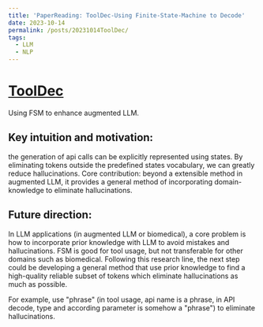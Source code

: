 ```yaml
---
title: 'PaperReading: ToolDec-Using Finite-State-Machine to Decode'
date: 2023-10-14
permalink: /posts/20231014ToolDec/
tags:
  - LLM
  - NLP
---
```

# [ToolDec](https://arxiv.org/abs/2310.07075)
Using FSM to enhance augmented LLM.
## Key intuition and motivation: 
the generation of api calls can be explicitly represented using states. By eliminating tokens outside the predefined states vocabulary, we can greatly reduce hallucinations.
Core contribution: beyond a extensible method in augmented LLM, it provides a general method of incorporating domain-knowledge to eliminate hallucinations.

## Future direction: 
In LLM applications (in augmented LLM or biomedical), a core problem is how to incorporate prior knowledge with LLM to avoid mistakes and hallucinations. FSM is good for tool usage, but not transferable for other domains such as biomedical.
Following this research line, the next step could be developing a general method that use prior knowledge to find a high-quality reliable subset of tokens which eliminate hallucinations as much as possible.

For example, use "phrase" (in tool usage, api name is a phrase, in API decode, type and according parameter is somehow a "phrase") to eliminate hallucinations.
